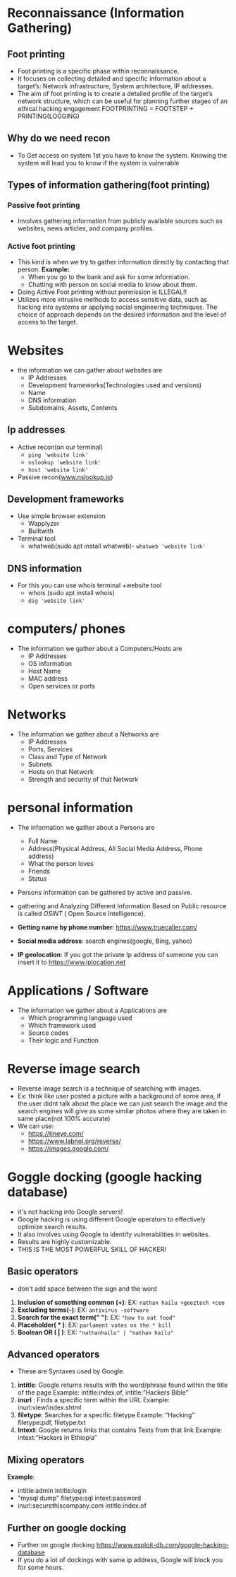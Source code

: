 # Reconnaissance (Information Gathering)

## Foot printing
- Foot printing is a specific phase within reconnaissance.
- It focuses on collecting detailed and specific information about a target’s: Network infrastructure, System architecture, IP addresses.
- The aim of foot printing is to create a detailed profile of the target’s network structure, which can be useful for planning further stages of an ethical hacking engagement
FOOTPRINTING = FOOTSTEP + PRINTING(LOGGING)

## Why do we need recon
- To Get access on system 1st you have to know the system. Knowing the system will lead you to know if the system is vulnerable

## Types of information gathering(foot printing)

### Passive foot printing
- Involves gathering information from publicly available sources such as websites, news articles, and company profiles.
### Active foot printing
- This kind is when we try to gather information directly by contacting that person.
**Example:**
    - When you go to the bank and ask for some information.
    - Chatting with person on social media to know about them.
- Doing Active Foot printing without permission is ILLEGAL!! 
- Utilizes more intrusive methods to access sensitive data, such as hacking into systems or applying social engineering techniques. The choice of approach depends on the desired information and the level of access to the target.

# Websites
- the information we can gather about websites are
    - IP Addresses
    - Development frameworks(Technologies used and versions)
    - Name
    - DNS information
    - Subdomains, Assets, Contents
## Ip addresses
- Active recon(on our terminal)
    - `ping 'website link'`
    - `nslookup 'website link'`
    - `host 'website link'`
- Passive recon(www.nslookup.io)
## Development frameworks
- Use simple browser extension 
    - Wapplyzer
    - Builtwith
- Terminal tool
    - whatweb(sudo apt install whatweb)- `whatweb 'website link'`
## DNS information
- For this you can use whois terminal +website tool
    - whois (sudo apt install whois)
    - `dig 'website link'`

# computers/ phones
- The information we gather about a Computers/Hosts are
    - IP Addresses
    - OS information
    - Host Name
    - MAC address
    - Open services or ports

# Networks
- The information we gather about a Networks are
    - IP Addresses
    - Ports, Services
    - Class and Type of Network
    - Subnets 
    - Hosts on that Network
    - Strength and security of that Network
# personal information
- The information we gather about a Persons are
    - Full Name
    - Address(Physical Address, All Social Media Address, Phone address)
    - What the person loves
    - Friends
    - Status
- Persons information can be gathered by active and passive.
- gathering and Analyzing Different Information Based on Public resource is called *OSINT* ( Open Source Intelligence).

- **Getting name by phone number**: https://www.truecaller.com/
- **Social media address**: search engines(google, Bing, yahoo)
- **IP geolocation**: If you got the private Ip address of someone you can insert it to https://www.iplocation.net 
# Applications / Software
- The information we gather about a Applications are
    - Which programming language used
    - Which framework used
    - Source codes
    - Their logic and Function
# Reverse image search
- Reverse image search is a technique of searching with images.
- Ex: think like user posted a picture with a background of some area, if the user didnt talk about the place we can just search the image and the search engines will give as some similar photos where they are taken in same place(not 100% accurate) 
- We can use:
    - https://tineye.com/
    - https://www.labnol.org/reverse/
    - https://images.google.com/ 

# Goggle docking (google hacking database)
- it's not hacking into Google servers!
- Google hacking is using different Google operators to effectively optimize search results.
- It also involves using Google to identify vulnerabilities in websites.
- Results are highly customizable.
- THIS IS THE MOST POWERFUL SKILL OF HACKER!
## Basic operators
- don't add space between the sign and the word
1. **Inclusion of something common (+)**: EX: `nathan hailu +geeztech +ceo`
2. **Excluding terms(-)**: EX: `antivirus -software`
3. **Search for the exact term(" ")**: EX: `"how to eat food"`
4. **Placeholder( * )**: EX: `parlament votes on the * bill`
5. **Boolean OR ( | )**: EX: `"nathanhailu" | "nathan hailu"`
## Advanced operators
- These are Syntaxes used by Google.	
1. **intitle**: Google returns results with the word/phrase found within the title of the page
Example: intitle:index.of, intitle:”Hackers Bible”
2. **inurl** : Finds a specific term within the URL
Example: inurl:view/index.shtml
3. **filetype**: Searches for a specific filetype
Example: “Hacking” filetype:pdf, filetype:txt
4. **Intext**: Google returns links that contains Texts from that link
Example: intext:”Hackers in Ethiopia”
## Mixing operators
**Example**:
- intitle:admin intitle:login
- "mysql dump" filetype:sql intext:password
- inurl:securethiscompany.com intitle:index.of
## Further on google docking
- Further on google docking
https://www.exploit-db.com/google-hacking-database 
- If you do a lot of dockings with same ip address, Google will block you for some hours.
